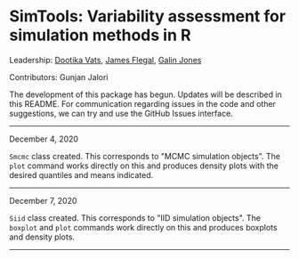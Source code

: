 # SimTools: Variability assessment for simulation methods in R

Leadership:
[Dootika Vats](http://dvats.github.io/), [James Flegal](https://faculty.ucr.edu/~jflegal/), [Galin Jones](http://users.stat.umn.edu/~galin/)

Contributors:
Gunjan Jalori

The development of this package has begun. Updates will be described in this README. For communication regarding issues in the code and other suggestions,  we can try and use the GitHub Issues interface.


---------------------
 December 4, 2020 

`Smcmc` class created. This corresponds to "MCMC simulation objects". The `plot` command works directly on this and produces density plots with the desired quantiles and means indicated.

---------------------

 December 7, 2020 

`Siid` class created. This corresponds to "IID simulation objects". The `boxplot` and `plot` commands work directly on this and produces boxplots and density plots. 

---------------------